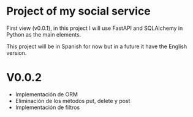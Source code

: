 # Project of my social service

First view (v0.0.1), in this project I will use FastAPI and SQLAlchemy in Python as the main elements.


This project will be in Spanish for now but in a future it have the English version.

# V0.0.2

- Implementación de ORM
- Eliminación de los métodos put, delete y post
- Implementación de filtros
